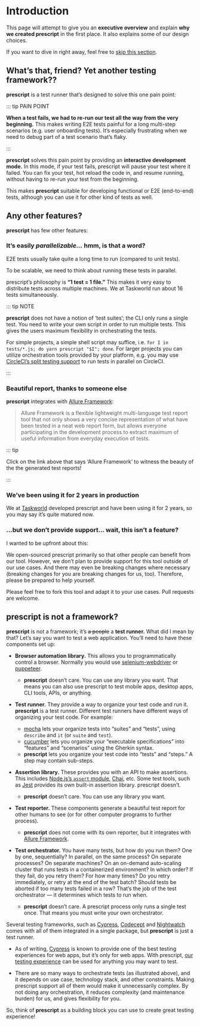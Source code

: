 # Introduction

This page will attempt to give you an **executive overview** and explain **why
we created prescript** in the first place. It also explains some of our design
choices.

If you want to dive in right away, feel free to
<span onclick="alert('okay.')">[skip this section](./tutorial.md)</span>.

## What’s that, friend? Yet another testing framework??

**prescript** is a test runner that’s designed to solve this one pain point:

::: tip PAIN POINT

**When a test fails, we had to re-run our test all the way from the very
beginning.** This makes writing E2E tests painful for a long multi-step
scenarios (e.g. user onboarding tests). It’s especially frustrating when we need
to debug part of a test scenario that’s flaky.

:::

**prescript** solves this pain point by providing an **interactive development
mode.** In this mode, if your test fails, prescript will pause your test where
it failed. You can fix your test, hot reload the code in, and resume running,
without having to re-run your test from the beginning.

This makes **prescript** suitable for developing functional or E2E (end-to-end)
tests, although you can use it for other kind of tests as well.

## Any other features?

**prescript** has few other features:

### It’s easily _parallelizable…_ hmm, is that a word?

E2E tests usually take quite a long time to run (compared to unit tests).

To be scalable, we need to think about running these tests in parallel.

prescript’s philosophy is **“1 test = 1 file.”** This makes it very easy to
distribute tests across multiple machines. We at Taskworld run about 16 tests
simultaneously.

::: tip NOTE

**prescript** does not have a notion of ‘test suites’; the CLI only runs a
single test. You need to write your own script in order to run multiple tests.
This gives the users maximum flexibility in orchestrating the tests.

For simple projects, a simple shell script may suffice, i.e.
`for I in tests/*.js; do yarn prescript "$I"; done`. For larger projects you can
utilize orchestration tools provided by your platform, e.g. you may use
[CircleCI’s split testing support](https://circleci.com/docs/2.0/parallelism-faster-jobs/)
to run tests in parallel on CircleCI.

:::

### Beautiful report, thanks to someone else

**prescript** integrates with
[Allure Framework](https://docs.qameta.io/allure/):

> Allure Framework is a flexible lightweight multi-language test report tool
> that not only shows a very concise representation of what have been tested in
> a neat web report form, but allows everyone participating in the development
> process to extract maximum of useful information from everyday execution of
> tests.

::: tip

Click on the link above that says ‘Allure Framework’ to witness the beauty of
the the generated test reports!

:::

### We’ve been using it for 2 years in production

We at [Taskworld](https://taskworld.com/) developed prescript and have been
using it for 2 years, so you may say it’s quite matured now.

### …but we don’t provide support… wait, this isn’t a feature?

I wanted to be upfront about this:

We open-sourced prescript primarily so that other people can benefit from our
tool. However, we don’t plan to provide support for this tool outside of our use
cases. And there may even be breaking changes where necessary (breaking changes
for you are breaking changes for us, too). Therefore, please be prepared to help
yourself.

Please feel free to fork this tool and adapt it to your use cases. Pull requests
are welcome.

## prescript is not a framework?

**prescript** is not a framework; it’s ~~a people~~ a **test runner.** What did
I mean by that? Let’s say you want to test a web application. You’ll need to
have these components set up:

* **Browser automation library.** This allows you to programmatically control a
  browser. Normally you would use
  [selenium-webdriver](https://www.npmjs.com/package/selenium-webdriver) or
  [puppeteer](https://www.npmjs.com/package/puppeteer).

  * **prescript** doesn’t care. You can use any library you want. That means you
    can also use prescript to test mobile apps, desktop apps, CLI tools, APIs,
    or anything.

* **Test runner.** They provide a way to organize your test code and run it.
  **prescript** is a test runner. Different test runners have different ways of
  organizing your test code. For example:

  * [mocha](https://www.npmjs.com/package/mocha) lets your organize tests into
    “suites” and “tests”, using `describe` and `it` (or `suite` and `test`).
  * [cucumber](https://cucumber.io/) lets you organize your “executable
    specifications” into “features” and “scenarios” using the Gherkin syntax.
  * **prescript** lets you organize your test code into “tests” and “steps.” A
    step may contain sub-steps.

* **Assertion library.** These provides you with an API to make assertions. This
  includes [Node.js’s `assert` module](https://nodejs.org/api/assert.html),
  [Chai](http://chaijs.com/api/bdd/), etc. Some test tools, such as
  [Jest](https://jestjs.io) provides its own built-in assertion library.
  prescript doesn’t.

  * **prescript** doesn’t care. You can use any library you want.

* **Test reporter.** These components generate a beautiful test report for other
  humans to see (or for other computer programs to further process).

  * **prescript** does not come with its own reporter, but it integrates with
    [Allure Framework](https://docs.qameta.io/allure/).

* **Test orchestrator.** You have many tests, but how do you run them? One by
  one, sequentially? In parallel, on the same process? On separate processes? On
  separate machines? On an on-demand auto-scaling cluster that runs tests in a
  containerized environment? In which order? If they fail, do you retry them?
  For how many times? Do you retry immediately, or retry at the end of the test
  batch? Should tests be aborted if too many tests failed in a row? That’s the
  job of the test orchestrator — it determines which tests to run when.

  * **prescript** doesn’t care. A prescript process only runs a single test
    once. That means you must write your own orchestrator.

Several testing frameworks, such as [Cypress](https://www.cypress.io/),
[Codecept](https://codecept.io/) and [Nightwatch](http://nightwatchjs.org/)
comes with all of them integrated in a single package, but **prescript** is just
a test runner.

* As of writing, [Cypress](https://www.cypress.io/) is known to provide one of
  the best testing experiences for web apps, but it’s only for web apps. With
  prescript, [our testing experience](./tutorial.md) can be used for anything
  you may want to test.

* There are so many ways to orchestrate tests (as illustrated above), and it
  depends on use case, technology stack, and other constraints. Making prescript
  support all of them would make it unnecessarily complex. By not doing any
  orchestration, it reduces complexity (and maintenance burden) for us, and
  gives flexibility for you.

So, think of **prescript** as a building block you can use to create great
testing experience!
